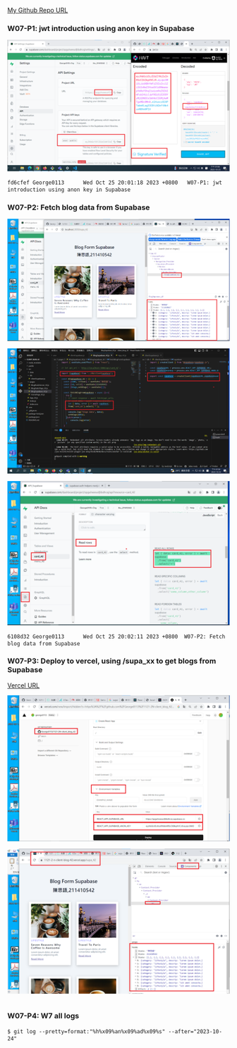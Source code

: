 [My Github Repo URL](https://github.com/George0113/1121-wp1-demo-211410542.git)

### W07-P1: jwt introduction using anon key in Supabase

![](w07-p1.png)

```
fd6cfef George0113      Wed Oct 25 20:01:18 2023 +0800   W07-P1: jwt introduction using anon key in Supabase
```

### W07-P2: Fetch blog data from Supabase

![](w07-p2-1.png)

![](w07-p2-2.png)

![](w07-p2-3.png)

```
6108d32 George0113      Wed Oct 25 20:02:11 2023 +0800  W07-P2: Fetch blog data from Supabase
```

### W07-P3: Deploy to vercel, using /supa_xx to get blogs from Supabase

[Vercel URL](https://1121-2-n-client-blog-42.vercel.app/supa_42)

![](w07-p3-1.png)

![](w07-p3-2.png)

```

```

### W07-P4: W7 all logs

```
$ git log --pretty=format:"%h%x09%an%x09%ad%x09%s" --after="2023-10-24"

```
